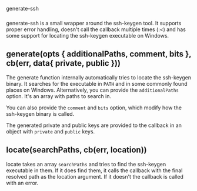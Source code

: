 ﻿generate-ssh
###

generate-ssh is a small wrapper around the ssh-keygen tool.
It supports proper error handling, doesn't call the callback multiple times (:<) and has some support for locating the ssh-keygen executable on Windows.

generate(opts { additionalPaths, comment, bits }, cb(err, data{ private, public }))
---

The generate function internally automatically tries to locate the ssh-keygen binary. It searches for the executable in `PATH` and in some commonly found places on Windows.
Alternatively, you can provide the `additionalPaths` option. It's an array with paths to search in.

You can also provide the `comment` and `bits` option, which modify how the ssh-keygen binary is called.

The generated private and public keys are provided to the callback in an object with `private` and `public` keys.

locate(searchPaths, cb(err, location))
---

locate takes an array `searchPaths` and tries to find the ssh-keygen executable in them.
If it does find them, it calls the callback with the final resolved path as the location argument. If it doesn't the callback is called with an error.
